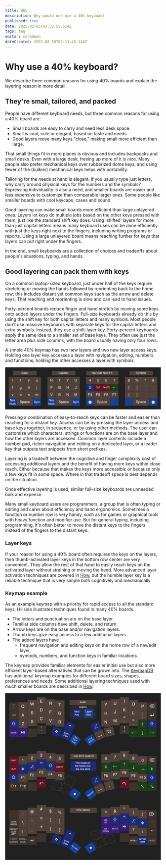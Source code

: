 ```yaml
---
title: Why
description: Why would one use a 40% keyboad?
published: true
date: 2025-02-05T03:32:55.514Z
tags: faq
editor: markdown
dateCreated: 2023-02-10T02:11:43.144Z
---
```


# Why use a 40% keyboard?

We describe three common reasons for using 40% boards and explain the layering reason in more detail.

## They're small, tailored, and packed

People have different keyboard needs, but three common reasons for using a 40% board are:

- Small boards are easy to carry and need less desk space.
- Small is cool, cute or elegant, based on taste and needs.
- Good layers move many keys "close," making small more efficient than large.

That small things fit in more places is obvious and includes backpacks and small desks. Even with a large desk, freeing up more of it is nice. Many people also prefer mechanical keys over rubberized dome keys, and using fewer of the (bulkier) mechanical keys helps with portability.

Tailoring for the needs at hand is elegant. If you usually type just letters, why carry around physical keys for the numbers and the symbols? Expressing individuality is also a need, and smaller boards are easier and less expensive to customize than comparable larger ones. Some people like smaller boards with cool keycaps, cases and sound.

Good layering can make small boards more efficient than large unlayered ones. Layers let keys do multiple jobs based on the other keys pressed with them, just like the standard shift key does. Using 'shifted' layers for more than just capital letters means many keyboard uses can be done efficiently with just the keys right next to the fingers, including writing programs or reports. Using a large unlayered board means reaching further for keys that layers can put right under the fingers.

In the end, small keyboards are a collection of choices and tradeoffs about people's situations, typing, and hands.

## Good layering can pack them with keys

On a common laptop-sized keyboard, just under half of the keys require stretching or moving the hands followed by reorienting back to the home row; this includes distant yet common keys such as the arrow and delete keys. That reaching and reorienting is slow and can lead to hand issues.

Forty-percent boards reduce finger and hand stretch by moving some keys onto added layers under the fingers. Full-size keyboards already do this by using the shift key for both capital letters and many symbols. Most people don't use massive keyboards with separate keys for the capital letters and extra symbols. Instead, they use a shift-layer key. Forty-percent keyboards apply the same idea to a smaller set of base keys. They often use just the letter area plus side columns, with the board usually having only four rows.

A simple 40% keymap has two new layers and two new layer access keys. Holding one layer key accesses a layer with navigation, editing, numbers, and functions; holding the other accesses a layer with symbols.

![why_layers_demo.drawio.png](/image/why_layers_demo.drawio.png)

Pressing a combination of easy-to-reach keys can be faster and easier than reaching for a distant key. Access can be by pressing the layer-access and base keys together, in sequence, or by using other methods. The user can customize which characters, strings or functions are on the base layer and how the other layers are accessed. Common layer contents include a number pad, richer navigation and editing on a dedicated layer, or a leader key that outputs text snippets from short prefixes.

Layering is a tradeoff between the cognitive and finger complexity cost of accessing additional layers and the benefit of having more keys within close reach. Either because that makes the keys more accessible or because only a few keys fit in some space. Where in that tradeoff space is best depends on the situation. 

Once effective layering is used, similar full-size keyboards are unneeded bulk and expense.

Many small keyboard users are programmers, a group that is often typing or editing and cares about efficiency and hand ergonomics. Sometimes a function or number row is very handy, such as for games or graphical tools with heavy function and modifier use. But for general typing, including programming, it's often better to move the distant keys to the fingers instead of the fingers to the distant keys.

### Layer keys

If your reason for using a 40% board often requires the keys on the layers, then thumb-activated layer keys in the bottom row center are very convenient. They allow the rest of that hand to easily reach keys on the activated layer without straining or moving the hand. More advanced layer activation techniques are covered in [How](/how), but the humble layer key is a reliable technique that is very simple both cognitively and mechanically.

### Keymap example

As an example keymap with a priority for rapid access to all the standard keys, Hillside illustrates techniques found in many 40% boards.

- The letters and punctuation are on the base layer.
- Familiar side columns have shift, delete, and return.
- Arrow keys are on the base and/or navigation layers.
- Thumb keys give easy access to a few additional layers.
- The added layers have
    - frequent navigation and editing keys on the home row of a nav/edit layer,
    - symbols, numbers, and function keys in familiar locations.

The keymap provides familiar elements for easier initial use but also more efficient layer-based alternatives that can be grown into. The [KeymapDB](https://keymapdb.com/) has additional keymap examples for different board sizes, shapes, preferences and needs. Some additional layering techniques used with much smaller boards are described in [How](/how).

![why_keymap_hillside.drawio.png](/image/why_keymap_hillside.drawio.png)

